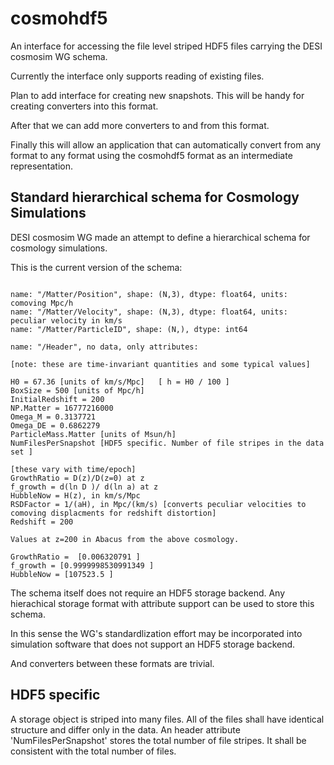 # cosmohdf5

An interface for accessing the file level striped HDF5 files carrying the
DESI cosmosim WG schema.

Currently the interface only supports reading of existing files.

Plan to add interface for creating new snapshots. This will be handy
for creating converters into this format.

After that we can add more converters to and from this format. 

Finally this will allow an application that can automatically convert from
any format to any format using the cosmohdf5 format as an intermediate representation.


Standard hierarchical schema for Cosmology Simulations
------------------------------------------------------

DESI cosmosim WG made an attempt to define a hierarchical schema for cosmology simulations.

This is the current version of the schema:

```

name: "/Matter/Position", shape: (N,3), dtype: float64, units: comoving Mpc/h
name: "/Matter/Velocity", shape: (N,3), dtype: float64, units: peculiar velocity in km/s
name: "/Matter/ParticleID", shape: (N,), dtype: int64

name: "/Header", no data, only attributes:

[note: these are time-invariant quantities and some typical values]

H0 = 67.36 [units of km/s/Mpc]   [ h = H0 / 100 ]
BoxSize = 500 [units of Mpc/h]
InitialRedshift = 200
NP.Matter = 16777216000
Omega_M = 0.3137721
Omega_DE = 0.6862279
ParticleMass.Matter [units of Msun/h]
NumFilesPerSnapshot [HDF5 specific. Number of file stripes in the data set ]

[these vary with time/epoch]
GrowthRatio = D(z)/D(z=0) at z
f_growth = d(ln D )/ d(ln a) at z
HubbleNow = H(z), in km/s/Mpc 
RSDFactor = 1/(aH), in Mpc/(km/s) [converts peculiar velocities to comoving displacments for redshift distortion]
Redshift = 200

Values at z=200 in Abacus from the above cosmology.

GrowthRatio =  [0.006320791 ]
f_growth = [0.9999998530991349 ]
HubbleNow = [107523.5 ]
```

The schema itself does not require an HDF5 storage backend.
Any hierachical storage format with attribute support can be used to store this schema.

In this sense the WG's standardlization effort may be incorporated into simulation software that
does not support an HDF5 storage backend.

And converters between these formats are trivial.

HDF5 specific
-------------

A storage object is striped into many files. All of the files shall have identical structure and differ only
in the data. An header attribute 'NumFilesPerSnapshot' stores the total number of file stripes.
It shall be consistent with the total number of files.

